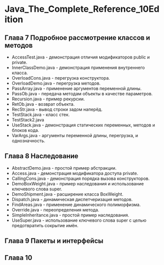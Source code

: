 # Java_The_Complete_Reference_10Edition

## **Глава 7 Подробное рассмотрение классов и методов**
* AccessTest.java         - демонстрация отличия модификаторов public и private.
* InnerClassDemo.java	    - демонстрация применения внутреннего класса.
* OverloadCons.java		    - перегрузка конструктора.
* OverloadDemo.java		    - перегрузка методов.
* PassArray.java			    - применение аргументов переменной длины.
* PassOb.java			        - передача методам объекты в качестве параметров.
* Recursion.java			    - пример рекурсии.
* RetOb.java			        - возврат объекта.
* RecStr.java             - вывод строки задом наперёд.
* TestStack.java			    - класс стек.
* TestStack2.java			
* UseStack.java			      - демонстрация статических переменных, методов и блоков кода.
* VarArgs.java			      - аргументы переменной длины, перегрузка, и однозначность.

## **Глава 8 Наследование** 
* AbstractDemo.java       - простой пример абстракции.
* Access.java             - демонстрация модификатора доступа private.
* CallingCons.java        - демонстрация порядка вызова конструкторов.
* DemoBoxWeight.java      - пример наследования и использование ключевого слова super.
* DemoShipment.java       - расширение класса BoxWeight.
* Dispatch.java           - динамическая диспетчеризация методов.
* FindAreas.java          - применение динамического полиморфизма.
* Override.java           - переопределения метода.
* SimpleInheritance.java  - простой пример наследования.
* UseSuper.java           - использование ключевого слова super с целью предотвратить сокрытие имён.
## **Глава 9 Пакеты и интерфейсы**

## **Глава 10**
